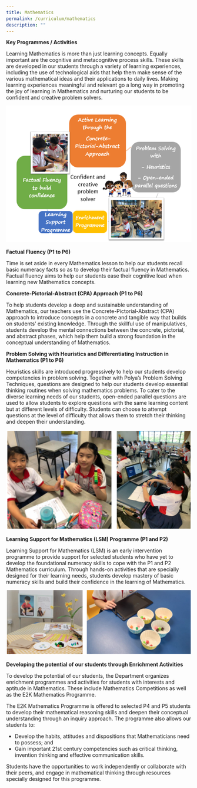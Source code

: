 ```yaml
---
title: Mathematics
permalink: /curriculum/mathematics
description: ""
---
```

**Key Programmes / Activities**

Learning Mathematics is more than just learning concepts. Equally important are the cognitive and metacognitive process skills. These skills are developed in our students through a variety of learning experiences, including the use of technological aids that help them make sense of the various mathematical ideas and their applications to daily lives. Making learning experiences meaningful and relevant go a long way in promoting the joy of learning in Mathematics and nurturing our students to be confident and creative problem solvers.

![](/images/Math_1.png)

**Factual Fluency (P1 to P6)**

Time is set aside in every Mathematics lesson to help our students recall basic numeracy facts so as to develop their factual fluency in Mathematics. Factual fluency aims to help our students ease their cognitive load when learning new Mathematics concepts.

**Concrete-Pictorial-Abstract (CPA) Approach (P1 to P6)**

To help students develop a deep and sustainable understanding of Mathematics, our teachers use the Concrete-Pictorial-Abstract (CPA) approach to introduce concepts in a concrete and tangible way that builds on students’ existing knowledge. Through the skillful use of manipulatives, students develop the mental connections between the concrete, pictorial, and abstract phases, which help them build a strong foundation in the conceptual understanding of Mathematics.

**Problem Solving with Heuristics and Differentiating Instruction in Mathematics (P1 to P6)**

Heuristics skills are introduced progressively to help our students develop competencies in problem solving. Together with Polya’s Problem Solving Techniques, questions are designed to help our students develop essential thinking routines when solving mathematics problems. To cater to the diverse learning needs of our students, open-ended parallel questions are used to allow students to explore questions with the same learning content but at different levels of difficulty. Students can choose to attempt questions at the level of difficulty that allows them to stretch their thinking and deepen their understanding.

![](/images/math%20children.png)

**Learning Support for Mathematics (LSM) Programme (P1 and P2)**

Learning Support for Mathematics (LSM) is an early intervention programme to provide support for selected students who have yet to develop the foundational numeracy skills to cope with the P1 and P2 Mathematics curriculum. Through hands-on activities that are specially designed for their learning needs, students develop mastery of basic numeracy skills and build their confidence in the learning of Mathematics.

![](/images/LSM.png)

**Developing the potential of our students through Enrichment Activities**

To develop the potential of our students, the Department organizes enrichment programmes and activities for students with interests and aptitude in Mathematics. These include Mathematics Competitions as well as the E2K Mathematics Programme.

The E2K Mathematics Programme is offered to selected P4 and P5 students to develop their mathematical reasoning skills and deepen their conceptual understanding through an inquiry approach. The programme also allows our students to:

* Develop the habits, attitudes and dispositions that Mathematicians need to possess; and
* Gain important 21st century competencies such as critical thinking, invention thinking and effective communication skills.


Students have the opportunities to work independently or collaborate with their peers, and engage in mathematical thinking through resources specially designed for this programme.